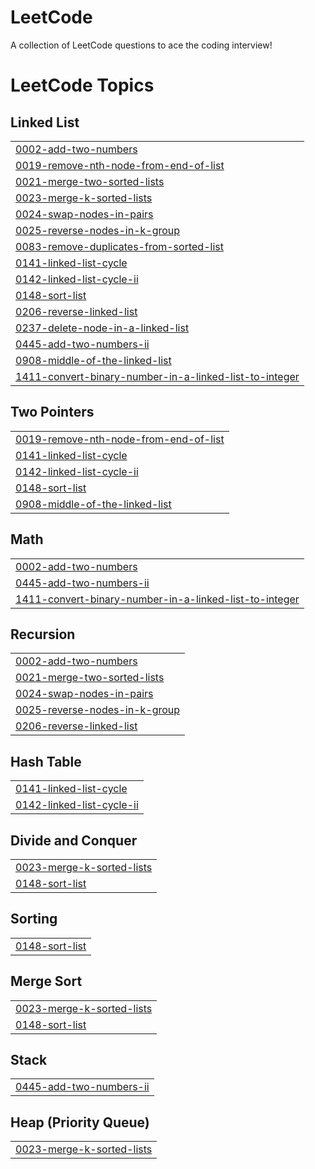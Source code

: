 # LeetCode
A collection of LeetCode questions to ace the coding interview!

<!---LeetCode Topics Start-->
# LeetCode Topics
## Linked List
|  |
| ------- |
| [0002-add-two-numbers](https://github.com/Tarunjeeth/LeetCode/tree/master/0002-add-two-numbers) |
| [0019-remove-nth-node-from-end-of-list](https://github.com/Tarunjeeth/LeetCode/tree/master/0019-remove-nth-node-from-end-of-list) |
| [0021-merge-two-sorted-lists](https://github.com/Tarunjeeth/LeetCode/tree/master/0021-merge-two-sorted-lists) |
| [0023-merge-k-sorted-lists](https://github.com/Tarunjeeth/LeetCode/tree/master/0023-merge-k-sorted-lists) |
| [0024-swap-nodes-in-pairs](https://github.com/Tarunjeeth/LeetCode/tree/master/0024-swap-nodes-in-pairs) |
| [0025-reverse-nodes-in-k-group](https://github.com/Tarunjeeth/LeetCode/tree/master/0025-reverse-nodes-in-k-group) |
| [0083-remove-duplicates-from-sorted-list](https://github.com/Tarunjeeth/LeetCode/tree/master/0083-remove-duplicates-from-sorted-list) |
| [0141-linked-list-cycle](https://github.com/Tarunjeeth/LeetCode/tree/master/0141-linked-list-cycle) |
| [0142-linked-list-cycle-ii](https://github.com/Tarunjeeth/LeetCode/tree/master/0142-linked-list-cycle-ii) |
| [0148-sort-list](https://github.com/Tarunjeeth/LeetCode/tree/master/0148-sort-list) |
| [0206-reverse-linked-list](https://github.com/Tarunjeeth/LeetCode/tree/master/0206-reverse-linked-list) |
| [0237-delete-node-in-a-linked-list](https://github.com/Tarunjeeth/LeetCode/tree/master/0237-delete-node-in-a-linked-list) |
| [0445-add-two-numbers-ii](https://github.com/Tarunjeeth/LeetCode/tree/master/0445-add-two-numbers-ii) |
| [0908-middle-of-the-linked-list](https://github.com/Tarunjeeth/LeetCode/tree/master/0908-middle-of-the-linked-list) |
| [1411-convert-binary-number-in-a-linked-list-to-integer](https://github.com/Tarunjeeth/LeetCode/tree/master/1411-convert-binary-number-in-a-linked-list-to-integer) |
## Two Pointers
|  |
| ------- |
| [0019-remove-nth-node-from-end-of-list](https://github.com/Tarunjeeth/LeetCode/tree/master/0019-remove-nth-node-from-end-of-list) |
| [0141-linked-list-cycle](https://github.com/Tarunjeeth/LeetCode/tree/master/0141-linked-list-cycle) |
| [0142-linked-list-cycle-ii](https://github.com/Tarunjeeth/LeetCode/tree/master/0142-linked-list-cycle-ii) |
| [0148-sort-list](https://github.com/Tarunjeeth/LeetCode/tree/master/0148-sort-list) |
| [0908-middle-of-the-linked-list](https://github.com/Tarunjeeth/LeetCode/tree/master/0908-middle-of-the-linked-list) |
## Math
|  |
| ------- |
| [0002-add-two-numbers](https://github.com/Tarunjeeth/LeetCode/tree/master/0002-add-two-numbers) |
| [0445-add-two-numbers-ii](https://github.com/Tarunjeeth/LeetCode/tree/master/0445-add-two-numbers-ii) |
| [1411-convert-binary-number-in-a-linked-list-to-integer](https://github.com/Tarunjeeth/LeetCode/tree/master/1411-convert-binary-number-in-a-linked-list-to-integer) |
## Recursion
|  |
| ------- |
| [0002-add-two-numbers](https://github.com/Tarunjeeth/LeetCode/tree/master/0002-add-two-numbers) |
| [0021-merge-two-sorted-lists](https://github.com/Tarunjeeth/LeetCode/tree/master/0021-merge-two-sorted-lists) |
| [0024-swap-nodes-in-pairs](https://github.com/Tarunjeeth/LeetCode/tree/master/0024-swap-nodes-in-pairs) |
| [0025-reverse-nodes-in-k-group](https://github.com/Tarunjeeth/LeetCode/tree/master/0025-reverse-nodes-in-k-group) |
| [0206-reverse-linked-list](https://github.com/Tarunjeeth/LeetCode/tree/master/0206-reverse-linked-list) |
## Hash Table
|  |
| ------- |
| [0141-linked-list-cycle](https://github.com/Tarunjeeth/LeetCode/tree/master/0141-linked-list-cycle) |
| [0142-linked-list-cycle-ii](https://github.com/Tarunjeeth/LeetCode/tree/master/0142-linked-list-cycle-ii) |
## Divide and Conquer
|  |
| ------- |
| [0023-merge-k-sorted-lists](https://github.com/Tarunjeeth/LeetCode/tree/master/0023-merge-k-sorted-lists) |
| [0148-sort-list](https://github.com/Tarunjeeth/LeetCode/tree/master/0148-sort-list) |
## Sorting
|  |
| ------- |
| [0148-sort-list](https://github.com/Tarunjeeth/LeetCode/tree/master/0148-sort-list) |
## Merge Sort
|  |
| ------- |
| [0023-merge-k-sorted-lists](https://github.com/Tarunjeeth/LeetCode/tree/master/0023-merge-k-sorted-lists) |
| [0148-sort-list](https://github.com/Tarunjeeth/LeetCode/tree/master/0148-sort-list) |
## Stack
|  |
| ------- |
| [0445-add-two-numbers-ii](https://github.com/Tarunjeeth/LeetCode/tree/master/0445-add-two-numbers-ii) |
## Heap (Priority Queue)
|  |
| ------- |
| [0023-merge-k-sorted-lists](https://github.com/Tarunjeeth/LeetCode/tree/master/0023-merge-k-sorted-lists) |
<!---LeetCode Topics End-->
